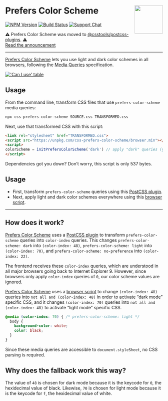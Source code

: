 # Prefers Color Scheme [<img src="https://jonathantneal.github.io/js-logo.svg" alt="" width="90" height="90" align="right">][Prefers Color Scheme]

[![NPM Version][npm-img]][npm-url]
[![Build Status][cli-img]][cli-url]
[![Support Chat][git-img]][git-url]

⚠️ Prefers Color Scheme was moved to [@csstools/postcss-plugins](https://github.com/csstools/postcss-plugins/tree/main/plugins/css-prefers-color-scheme). ⚠️<br>
[Read the announcement](https://github.com/csstools/postcss-plugins/discussions/75)
  
----------------


[Prefers Color Scheme] lets you use light and dark color schemes in all
browsers, following the [Media Queries] specification.

[!['Can I use' table](https://caniuse.bitsofco.de/image/prefers-color-scheme.png)](https://caniuse.com/#feat=prefers-color-scheme)

## Usage

From the command line, transform CSS files that use `prefers-color-scheme`
media queries:

```bash
npx css-prefers-color-scheme SOURCE.css TRANSFORMED.css
```

Next, use that transformed CSS with this script:

```html
<link rel="stylesheet" href="TRANSFORMED.css">
<script src="https://unpkg.com/css-prefers-color-scheme/browser.min"></script>
<script>
colorScheme = initPrefersColorScheme('dark') // apply "dark" queries (you can change it afterward, too)
</script>
```

Dependencies got you down? Don’t worry, this script is only 537 bytes.

## Usage

- First, transform `prefers-color-scheme` queries using this
  [PostCSS plugin](README-POSTCSS.md).
- Next, apply light and dark color schemes everywhere using this
  [browser script](README-BROWSER.md).

---

## How does it work?

[Prefers Color Scheme] uses a [PostCSS plugin](README-POSTCSS.md) to transform
`prefers-color-scheme` queries into `color-index` queries. This changes
`prefers-color-scheme: dark` into `(color-index: 48)`,
`prefers-color-scheme: light` into `(color-index: 70)`, and
`prefers-color-scheme: no-preference` into `(color-index: 22)`.

The frontend receives these `color-index` queries, which are understood in all
major browsers going back to Internet Explorer 9. However, since browsers only
apply `color-index` queries of `0`, our color scheme values are ignored.

[Prefers Color Scheme] uses a [browser script](README-BROWSER.md) to change
`(color-index: 48)` queries into `not all and (color-index: 48)` in order to
activate “dark mode” specific CSS, and it changes `(color-index: 70)` queries
into `not all and (color-index: 48)` to activate “light mode” specific CSS.

```css
@media (color-index: 70) { /* prefers-color-scheme: light */
  body {
    background-color: white;
    color: black;
  }
}
```

Since these media queries are accessible to `document.styleSheet`, no CSS
parsing is required.

## Why does the fallback work this way?

The value of `48` is chosen for dark mode because it is the keycode for `0`,
the hexidecimal value of black. Likewise, `70` is chosen for light mode because
it is the keycode for `f`, the hexidecimal value of white.

[cli-img]: https://github.com/csstools/css-prefers-color-scheme/workflows/test/badge.svg
[cli-url]: https://github.com/csstools/css-prefers-color-scheme/actions/workflows/test.yml?query=workflow/test
[git-img]: https://img.shields.io/badge/support-chat-blue.svg
[git-url]: https://gitter.im/postcss/postcss
[npm-img]: https://img.shields.io/npm/v/css-prefers-color-scheme.svg
[npm-url]: https://www.npmjs.com/package/css-prefers-color-scheme

[PostCSS]: https://github.com/postcss/postcss
[Prefers Color Scheme]: https://github.com/csstools/css-prefers-color-scheme
[Media Queries]: https://drafts.csswg.org/mediaqueries-5/#descdef-media-prefers-color-scheme

